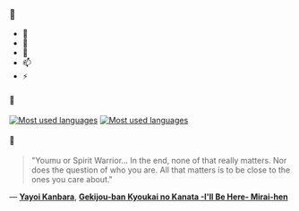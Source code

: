 ### 👋

- 🔭
- 🌱
- 💬
- 📫
- ⚡

#### 🧏

[![Most used languages](https://github-readme-stats-aynah.vercel.app/api/top-langs/?username=aynh&theme=solarized-dark&langs_count=6&layout=compact&hide_title=true)](https://github.com/anuraghazra/github-readme-stats#gh-dark-mode-only)
[![Most used languages](https://github-readme-stats-aynah.vercel.app/api/top-langs/?username=aynh&theme=solarized-light&langs_count=6&layout=compact&hide_title=true)](https://github.com/anuraghazra/github-readme-stats#gh-light-mode-only)

#### 💬

> "Youmu or Spirit Warrior... In the end, none of that really matters. Nor does the question of who you are. All that matters is to be close to the ones you care about."

&mdash; [**Yayoi Kanbara**](https://myanimelist.net/character.php?q=Yayoi%20Kanbara&cat=character), [**Gekijou-ban Kyoukai no Kanata -I'll Be Here- Mirai-hen**](https://myanimelist.net/search/all?q=Gekijou-ban%20Kyoukai%20no%20Kanata%20-I'll%20Be%20Here-%20Mirai-hen&cat=all)
